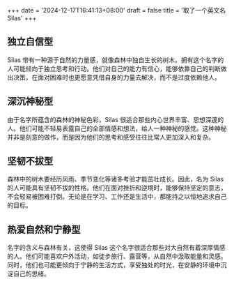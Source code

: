 +++
date = '2024-12-17T16:41:13+08:00'
draft = false
title = '取了一个英文名 Silas'
+++
## 独立自信型
Silas 带有一种源于自然的力量感，就像森林中独自生长的树木。拥有这个名字的人可能倾向于独立思考和行动。他们对自己的能力有信心，能够依靠自己的判断做出决策，在面对困难时也更愿意凭借自身的力量去解决，而不是过度依赖他人。
## 深沉神秘型
由于名字所蕴含的森林的神秘色彩，Silas 很适合那些内心世界丰富、思想深邃的人。他们可能不轻易表露自己的全部情感和想法，给人一种神秘的感觉。这种神秘并非是刻意的做作，而是因为他们的思考和感受往往比常人更加深入和复杂。
## 坚韧不拔型
森林中的树木要经历风雨、季节变化等诸多考验才能茁壮成长。因此，名为 Silas 的人可能具有坚韧不拔的性格。他们在面对挫折和逆境时，能够保持坚定的意志，不会轻易被困难打倒。无论是在学习、工作还是生活中，都能持之以恒地追求自己的目标。
## 热爱自然和宁静型
名字的含义与森林有关，这使得 Silas 这个名字很适合那些对大自然有着深厚情感的人。他们可能喜欢户外活动，如徒步旅行、露营等，从自然中汲取能量和灵感。同时，他们也可能更倾向于宁静的生活方式，享受独处的时光，在安静的环境中沉淀自己的思绪。